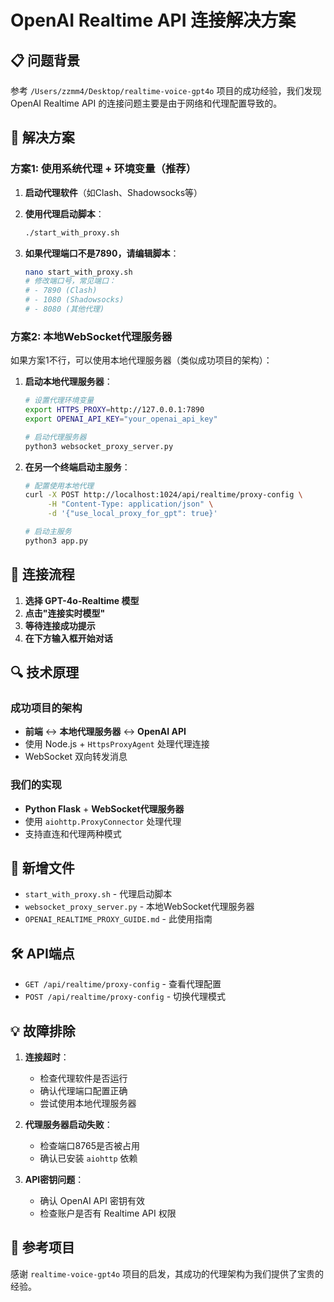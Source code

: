 # OpenAI Realtime API 连接解决方案

## 📋 问题背景

参考 `/Users/zzmm4/Desktop/realtime-voice-gpt4o` 项目的成功经验，我们发现 OpenAI Realtime API 的连接问题主要是由于网络和代理配置导致的。

## 🔧 解决方案

### 方案1: 使用系统代理 + 环境变量（推荐）

1. **启动代理软件**（如Clash、Shadowsocks等）
2. **使用代理启动脚本**：
   ```bash
   ./start_with_proxy.sh
   ```
   
3. **如果代理端口不是7890，请编辑脚本**：
   ```bash
   nano start_with_proxy.sh
   # 修改端口号，常见端口：
   # - 7890 (Clash)
   # - 1080 (Shadowsocks)
   # - 8080 (其他代理)
   ```

### 方案2: 本地WebSocket代理服务器

如果方案1不行，可以使用本地代理服务器（类似成功项目的架构）：

1. **启动本地代理服务器**：
   ```bash
   # 设置代理环境变量
   export HTTPS_PROXY=http://127.0.0.1:7890
   export OPENAI_API_KEY="your_openai_api_key"
   
   # 启动代理服务器
   python3 websocket_proxy_server.py
   ```

2. **在另一个终端启动主服务**：
   ```bash
   # 配置使用本地代理
   curl -X POST http://localhost:1024/api/realtime/proxy-config \
        -H "Content-Type: application/json" \
        -d '{"use_local_proxy_for_gpt": true}'
   
   # 启动主服务
   python3 app.py
   ```

## 🎯 连接流程

1. **选择 GPT-4o-Realtime 模型**
2. **点击"连接实时模型"**
3. **等待连接成功提示**
4. **在下方输入框开始对话**

## 🔍 技术原理

### 成功项目的架构
- **前端** ↔ **本地代理服务器** ↔ **OpenAI API**
- 使用 Node.js + `HttpsProxyAgent` 处理代理连接
- WebSocket 双向转发消息

### 我们的实现
- **Python Flask** + **WebSocket代理服务器**
- 使用 `aiohttp.ProxyConnector` 处理代理
- 支持直连和代理两种模式

## 📁 新增文件

- `start_with_proxy.sh` - 代理启动脚本
- `websocket_proxy_server.py` - 本地WebSocket代理服务器
- `OPENAI_REALTIME_PROXY_GUIDE.md` - 此使用指南

## 🛠️ API端点

- `GET /api/realtime/proxy-config` - 查看代理配置
- `POST /api/realtime/proxy-config` - 切换代理模式

## 💡 故障排除

1. **连接超时**：
   - 检查代理软件是否运行
   - 确认代理端口配置正确
   - 尝试使用本地代理服务器

2. **代理服务器启动失败**：
   - 检查端口8765是否被占用
   - 确认已安装 `aiohttp` 依赖

3. **API密钥问题**：
   - 确认 OpenAI API 密钥有效
   - 检查账户是否有 Realtime API 权限

## 🎉 参考项目

感谢 `realtime-voice-gpt4o` 项目的启发，其成功的代理架构为我们提供了宝贵的经验。
